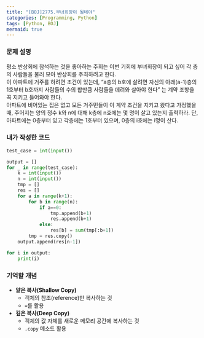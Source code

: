 ```yaml
---
title: "[BOJ]2775.부녀회장이 될테야"
categories: [Programming, Python]
tags: [Python, BOJ]
mermaid: true
---
```

### 문제 설명  
평소 반상회에 참석하는 것을 좋아하는 주희는 이번 기회에 부녀회장이 되고 싶어 각 층의 사람들을 불러 모아 반상회를 주최하려고 한다.  
이 아파트에 거주를 하려면 조건이 있는데, “a층의 b호에 살려면 자신의 아래(a-1)층의 1호부터 b호까지 사람들의 수의 합만큼 사람들을 데려와 살아야 한다” 는 계약 조항을 꼭 지키고 들어와야 한다.  
아파트에 비어있는 집은 없고 모든 거주민들이 이 계약 조건을 지키고 왔다고 가정했을 때, 주어지는 양의 정수 k와 n에 대해 k층에 n호에는 몇 명이 살고 있는지 출력하라. 단, 아파트에는 0층부터 있고 각층에는 1호부터 있으며, 0층의 i호에는 i명이 산다.  

### 내가 작성한 코드  
```python
test_case = int(input())

output = []
for _ in range(test_case):
    k = int(input())
    n = int(input())
    tmp = []
    res = []
    for a in range(k+1):
        for b in range(n):
            if a==0: 
                tmp.append(b+1)
                res.append(b+1)
            else:
                res[b] = sum(tmp[:b+1])
        tmp = res.copy() 
    output.append(res[n-1])

for i in output:
    print(i)
```

### 기억할 개념  
- **얕은 복사(Shallow Copy)**  
    - 객체의 참조(reference)만 복사하는 것  
    - `=`를 활용  
- **깊은 복사(Deep Copy)**  
    - 객체의 값 자체를 새로운 메모리 공간에 복사하는 것  
    - `.copy` 메소드 활용  